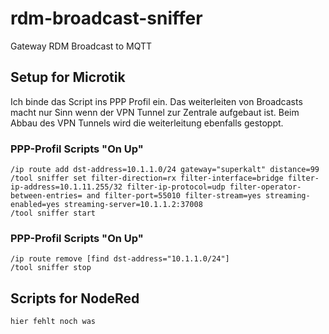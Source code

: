 # rdm-broadcast-sniffer
Gateway RDM Broadcast to MQTT

## Setup for Microtik

Ich binde das Script ins PPP Profil ein. Das weiterleiten von Broadcasts macht nur Sinn wenn der VPN Tunnel zur Zentrale aufgebaut ist.
Beim Abbau des VPN Tunnels wird die weiterleitung ebenfalls gestoppt.

### PPP-Profil Scripts "On Up"

```
/ip route add dst-address=10.1.1.0/24 gateway="superkalt" distance=99
/tool sniffer set filter-direction=rx filter-interface=bridge filter-ip-address=10.1.11.255/32 filter-ip-protocol=udp filter-operator-between-entries= and filter-port=55010 filter-stream=yes streaming-enabled=yes streaming-server=10.1.1.2:37008
/tool sniffer start
```

### PPP-Profil Scripts "On Up"

```
/ip route remove [find dst-address="10.1.1.0/24"]
/tool sniffer stop

```

## Scripts for NodeRed

```
hier fehlt noch was
```
